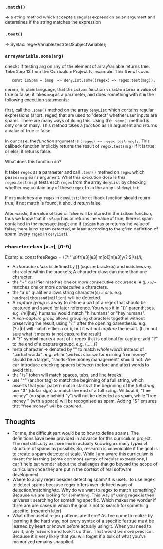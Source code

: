 ### `.match()`
-> a string method which accepts a regular expression as an argument and determines if the string matches the expression
### `.test()` 
-> Syntax: regexVariable.test(testSubjectVariable);
### `arrayVariable.some(arg)`
 checks if testing arg on any of the element of arrayVariable returns true. Take Step 12 from the Curriculum Project for example. This line of code: 
```
   const isSpam = (msg) => denyList.some((regex) => regex.test(msg));
``` 
means, in plain language, that the `isSpam` function variable stores a value of true or false; it takes `msg` as a parameter, and does something with it in the following execution statements: <br><br> first, call the `.some()` method on the array `denyList` which contains regular expressions (short: regex) that are used to "detect" whether user inputs are spams. There are many ways of doing this. Using the `.some()` method is only one of many. This method takes a *function* as an argument and returns a value of true or false. <br><br>In our case, the *function* argument is `(regex) => regex.test(msg);`. This callback function implicitly returns the result of `regex.test(msg)` if it is true; or else, it returns false. <br><br>What does this function do?<br><br> It takes `regex` as a parameter and call `.test()` method on `regex` which passes `msg` as its argument. What this execution does is this: `regex.test(msg)` tests each `regex` from the array `denyList` by checking whether `msg` contain any of these `regex` from the array list `denyList`. <br><br>If `msg` matches any `regex` in `denyList`; the callback function should return true; if not match is found, it should return false.<br><br>Afterwards, the value of true or false will be stored in the `isSpam` function, thus we know that if `isSpam` has or returns the value of true, there is spam contained in the message (`msg`); and if `isSpam` has or returns the value of false, there is no spam detected, at least according to the *given* definition of spam (every `regex` in `denyList`).  
### character class [a-z], [0-9]
Example: const freeRegex = /(?:^|\s)fr[e3][e3] m[o0]n[e3]y(?:$|\s)/i;
- A *character class* is defined by [] (square brackets) and matches *any* character within the brackets; A character class can more than one character. 
- the "+" qualifier matches one or more consecutive occurence. e.g. `/a/+` matches one or more *consecutive* `a` characters.
- the "a|b" qualifier allows string character(s) `a` *or* `b`. e.g. `hundred|thousand|million|` will be detected.
- A *capture group* is a way to define a part of a regex that should be captured and saved for later reference. You wrap it in "()" parentheses. e.g. /h(i|hey) humans/ would match "hi humans" or "hey humans".
- A *non-capture group* allows grouping characters together without preserving the result, using "?:" after the opening parenthesis. e.g. (?:a|b) will match either a or b, but it will not *capture* the result. (I am not sure what it means to not capture the result)
- A "?" symbol marks a part of a regex that is optional for capture; add "?" to the end of a capture groupd. e.g. (......)?
- meta character -> denoted by "\" to match *whole words* instead of "partial words": e.g. while "perfect chance for earning free money" should be a target, "hands-free money management" should not. We can introduce checking spaces between (before and after) words to avoid this. 
- the "\s" token will match spaces, tabs, and line breaks.
- use "^" (anchor tag) to match the beginning of a full string, which asserts that your pattern match starts at the beginning of the *full string*.
use "$" (dollar sign) to match the end of a full string. Without it, "free money" (no space behind "y") will not be detected as spam, while "free money " (with a space) will be recognized as spam.  Adding "$" ensures that "free money" will be captured. 

## Thoughts
* For me, the difficult part would be to how to define spams. The definitions have been provided in advance for this curriculum project. The real difficulty as I see lies in actually knowing as many types of structure of spams as possible. So, research is unavoidable if the goal is to create a spam detecter at scale. While I am aware this curriculum is meant for learning (some common) syntax of regular expressions, I can't help but wonder about the challenges that go beyond the scope of curriculum once they are put in the context of real software development. 
* Where to apply regex besides detecting spam? It is useful to use regex to detect spams because regex offers user-defined ways of detection/matching/etc. Why do we want to regex to match something? Because we are looking for something. This way of using regex is then universal: searching for something specific. Which makes me wonder if there are use cases in which the goal is not to search for something specific. (research later)
* What other useful regex patterns are there? As I've come to realize by learning it the hard way, not every syntax of a specific featrue must be learned by heart or known before actually using it. When you need to use it, only research and look it up then. That would be more practical. Because it is very likely that you will forget if a bulk of what you've memorized remains unapplied.  